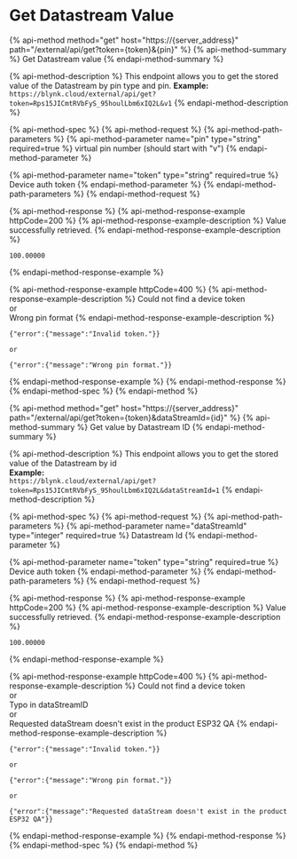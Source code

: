 # Get Datastream Value

{% api-method method="get" host="https://{server\_address}" path="/external/api/get?token={token}&{pin}" %}
{% api-method-summary %}
Get Datastream value
{% endapi-method-summary %}

{% api-method-description %}
This endpoint allows you to get the stored value of the Datastream by pin type and pin.
**Example:**  
`https://blynk.cloud/external/api/get?token=Rps15JICmtRVbFyS_95houlLbm6xIQ2L&v1`
{% endapi-method-description %}

{% api-method-spec %}
{% api-method-request %}
{% api-method-path-parameters %}
{% api-method-parameter name="pin" type="string" required=true %}
virtual pin number \(should start with "v"\)
{% endapi-method-parameter %}

{% api-method-parameter name="token" type="string" required=true %}
Device auth token
{% endapi-method-parameter %}
{% endapi-method-path-parameters %}
{% endapi-method-request %}

{% api-method-response %}
{% api-method-response-example httpCode=200 %}
{% api-method-response-example-description %}
Value successfully retrieved.
{% endapi-method-response-example-description %}

```text
100.00000
```
{% endapi-method-response-example %}

{% api-method-response-example httpCode=400 %}
{% api-method-response-example-description %}
Could not find a device token  
or  
Wrong pin format
{% endapi-method-response-example-description %}

```text
{"error":{"message":"Invalid token."}}

or

{"error":{"message":"Wrong pin format."}}
```
{% endapi-method-response-example %}
{% endapi-method-response %}
{% endapi-method-spec %}
{% endapi-method %}

{% api-method method="get" host="https://{server_address}" path="/external/api/get?token={token}&dataStreamId={id}" %}
{% api-method-summary %}
Get value by Datastream ID
{% endapi-method-summary %}

{% api-method-description %}
This endpoint allows you to get the stored value of the Datastream by id   
**Example:**  
`https://blynk.cloud/external/api/get?token=Rps15JICmtRVbFyS_95houlLbm6xIQ2L&dataStreamId=1`
{% endapi-method-description %}

{% api-method-spec %}
{% api-method-request %}
{% api-method-path-parameters %}
{% api-method-parameter name="dataStreamId" type="integer" required=true %}
Datastream Id
{% endapi-method-parameter %}

{% api-method-parameter name="token" type="string" required=true %}
Device auth token
{% endapi-method-parameter %}
{% endapi-method-path-parameters %}
{% endapi-method-request %}

{% api-method-response %}
{% api-method-response-example httpCode=200 %}
{% api-method-response-example-description %}
Value successfully retrieved.
{% endapi-method-response-example-description %}

```text
100.00000
```
{% endapi-method-response-example %}

{% api-method-response-example httpCode=400 %}
{% api-method-response-example-description %}
Could not find a device token  
or  
Typo in dataStreamID  
or  
Requested dataStream doesn't exist in the product ESP32 QA
{% endapi-method-response-example-description %}

```text
{"error":{"message":"Invalid token."}}

or

{"error":{"message":"Wrong pin format."}}

or

{"error":{"message":"Requested dataStream doesn't exist in the product ESP32 QA"}}
```
{% endapi-method-response-example %}
{% endapi-method-response %}
{% endapi-method-spec %}
{% endapi-method %}

